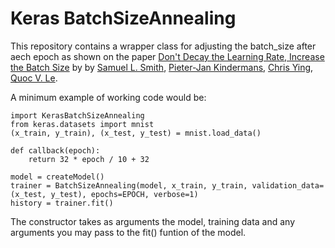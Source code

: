 # Keras BatchSizeAnnealing
This repository contains a wrapper class for adjusting the batch_size after aech epoch as shown on the paper [Don't Decay the Learning Rate, Increase the Batch Size](https://arxiv.org/abs/1711.00489) by by [Samuel L. Smith](https://arxiv.org/search?searchtype=author&query=Smith%2C+S+L), [Pieter-Jan Kindermans](https://arxiv.org/search?searchtype=author&query=Kindermans%2C+P), [Chris Ying](https://arxiv.org/search?searchtype=author&query=Ying%2C+C), [Quoc V. Le](https://arxiv.org/search?searchtype=author&query=Quoc%2C+V.%2C+Le).

A minimum example of working code would be:

    import KerasBatchSizeAnnealing
    from keras.datasets import mnist
    (x_train, y_train), (x_test, y_test) = mnist.load_data()
    
    def callback(epoch):
	    return 32 * epoch / 10 + 32
    
    model = createModel()
    trainer = BatchSizeAnnealing(model, x_train, y_train, validation_data=(x_test, y_test), epochs=EPOCH, verbose=1)
    history = trainer.fit()
    
The constructor takes as arguments the model, training data and any arguments you may pass to the fit() funtion of the model.
    
